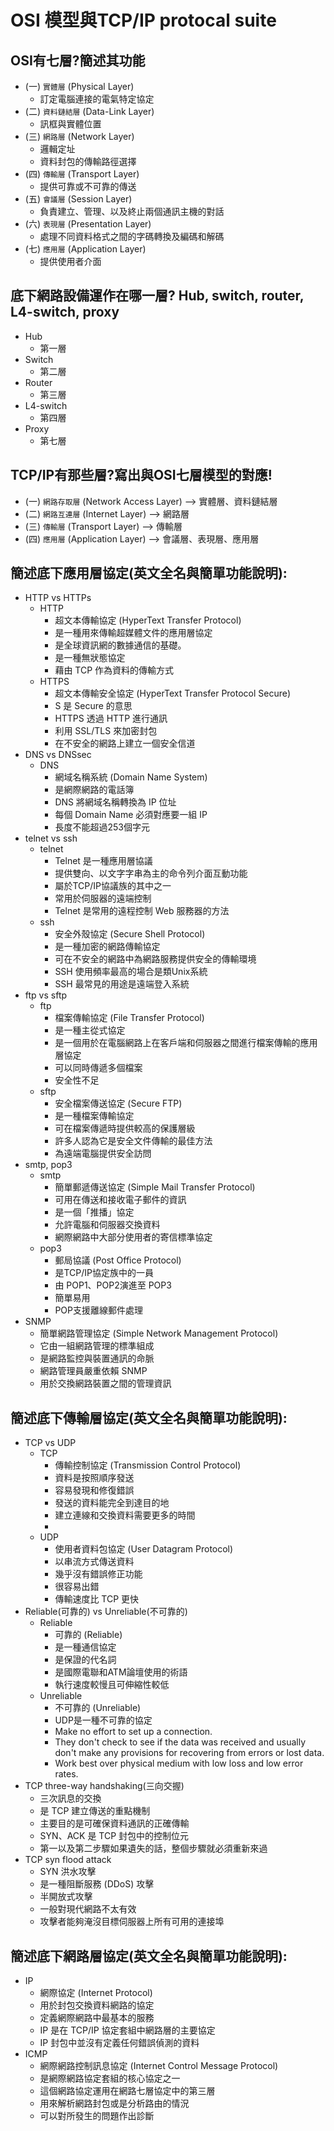 
# OSI 模型與TCP/IP protocal suite
## OSI有七層?簡述其功能
- (一) `實體層` (Physical Layer)
  - 訂定電腦連接的電氣特定協定
- (二) `資料鏈結層` (Data-Link Layer)
  - 訊框與實體位置 
- (三) `網路層` (Network Layer)
  - 邏輯定址
  - 資料封包的傳輸路徑選擇
- (四) `傳輸層` (Transport Layer)
  - 提供可靠或不可靠的傳送
- (五) `會議層` (Session Layer)
  - 負責建立、管理、以及終止兩個通訊主機的對話
- (六) `表現層` (Presentation Layer)
  - 處理不同資料格式之間的字碼轉換及編碼和解碼
- (七) `應用層` (Application Layer)
  - 提供使用者介面
## 底下網路設備運作在哪一層? Hub, switch, router, L4-switch, proxy
- Hub
  - 第一層
- Switch
  - 第二層 
- Router
  - 第三層
- L4-switch
  - 第四層
- Proxy
  - 第七層
## TCP/IP有那些層?寫出與OSI七層模型的對應!
- (一) `網路存取層` (Network Access Layer) --> 實體層、資料鏈結層
- (二) `網路互連層` (Internet Layer) --> 網路層
- (三) `傳輸層` (Transport Layer) --> 傳輸層
- (四) `應用層` (Application Layer) --> 會議層、表現層、應用層
## 簡述底下應用層協定(英文全名與簡單功能說明):
- HTTP vs HTTPs
  - HTTP
    - 超文本傳輸協定 (HyperText Transfer Protocol)
    - 是一種用來傳輸超媒體文件的應用層協定
    - 是全球資訊網的數據通信的基礎。
    - 是一種無狀態協定
    - 藉由 TCP 作為資料的傳輸方式
  - HTTPS
    - 超文本傳輸安全協定 (HyperText Transfer Protocol Secure)
    - S 是 Secure 的意思
    - HTTPS 透過 HTTP 進行通訊
    - 利用 SSL/TLS 來加密封包
    - 在不安全的網路上建立一個安全信道
- DNS vs DNSsec
  - DNS
    - 網域名稱系統 (Domain Name System)
    - 是網際網路的電話簿
    - DNS 將網域名稱轉換為 IP 位址
    - 每個 Domain Name 必須對應要一組 IP
    - 長度不能超過253個字元
- telnet vs ssh
  - telnet
    - Telnet 是一種應用層協議 
    - 提供雙向、以文字字串為主的命令列介面互動功能
    - 屬於TCP/IP協議族的其中之一
    - 常用於伺服器的遠端控制
    - Telnet 是常用的遠程控制 Web 服務器的方法
  - ssh
    - 安全外殼協定 (Secure Shell Protocol)
    - 是一種加密的網路傳輸協定
    - 可在不安全的網路中為網路服務提供安全的傳輸環境
    - SSH 使用頻率最高的場合是類Unix系統 
    - SSH 最常見的用途是遠端登入系統
- ftp vs sftp
  - ftp
    - 檔案傳輸協定 (File Transfer Protocol)
    - 是一種主從式協定
    - 是一個用於在電腦網路上在客戶端和伺服器之間進行檔案傳輸的應用層協定
    - 可以同時傳遞多個檔案
    - 安全性不足 
  - sftp 
    - 安全檔案傳送協定 (Secure FTP)
    - 是一種檔案傳輸協定
    - 可在檔案傳遞時提供較高的保護層級
    - 許多人認為它是安全文件傳輸的最佳方法
    - 為遠端電腦提供安全訪問
- smtp, pop3
  - smtp
    - 簡單郵遞傳送協定 (Simple Mail Transfer Protocol) 
    - 可用在傳送和接收電子郵件的資訊
    - 是一個「推播」協定
    - 允許電腦和伺服器交換資料
    - 網際網路中大部分使用者的寄信標準協定
  - pop3 
    - 郵局協議 (Post Office Protocol) 
    - 是TCP/IP協定族中的一員
    - 由 POP1、POP2演進至 POP3
    - 簡單易用
    - POP支援離線郵件處理
- SNMP
    - 簡單網路管理協定 (Simple Network Management Protocol)
    - 它由一組網路管理的標準組成
    - 是網路監控與裝置通訊的命脈
    - 網路管理員嚴重依賴 SNMP
    - 用於交換網路裝置之間的管理資訊

## 簡述底下傳輸層協定(英文全名與簡單功能說明):
- TCP vs UDP
  - TCP
    - 傳輸控制協定 (Transmission Control Protocol)
    - 資料是按照順序發送
    - 容易發現和修復錯誤
    - 發送的資料能完全到達目的地
    - 建立連線和交換資料需要更多的時間
    - 
  - UDP
    - 使用者資料包協定 (User Datagram Protocol)
    - 以串流方式傳送資料
    - 幾乎沒有錯誤修正功能
    - 很容易出錯
    - 傳輸速度比 TCP 更快
 - Reliable(可靠的) vs Unreliable(不可靠的)
   - Reliable
     - 可靠的 (Reliable) 
     - 是一種通信協定
     - 是保證的代名詞
     - 是國際電聯和ATM論壇使用的術語
     - 執行速度較慢且可伸縮性較低
   - Unreliable
     - 不可靠的 (Unreliable)
     - UDP是一種不可靠的協定
     - Make no effort to set up a connection.
     - They don't check to see if the data was received and usually don't make any provisions for recovering from errors or lost data.
     - Work best over physical medium with low loss and low error rates.
 - TCP three-way handshaking(三向交握) 
   - 三次訊息的交換
   - 是 TCP 建立傳送的重點機制
   - 主要目的是可確保資料通訊的正確傳輸
   - SYN、ACK 是 TCP 封包中的控制位元 
   - 第一以及第二步驟如果遺失的話，整個步驟就必須重新來過
 - TCP syn flood attack
   - SYN 洪水攻擊
   - 是一種阻斷服務 (DDoS) 攻擊
   - 半開放式攻擊
   - 一般對現代網路不太有效
   - 攻擊者能夠淹沒目標伺服器上所有可用的連接埠
## 簡述底下網路層協定(英文全名與簡單功能說明):
- IP
  - 網際協定 (Internet Protocol)
  - 用於封包交換資料網路的協定
  - 定義網際網路中最基本的服務
  - IP 是在 TCP/IP 協定套組中網路層的主要協定
  - IP 封包中並沒有定義任何錯誤偵測的資料
- ICMP
  - 網際網路控制訊息協定 (Internet Control Message Protocol)
  - 是網際網路協定套組的核心協定之一
  - 這個網路協定運用在網路七層協定中的第三層
  - 用來解析網路封包或是分析路由的情況
  - 可以對所發生的問題作出診斷
